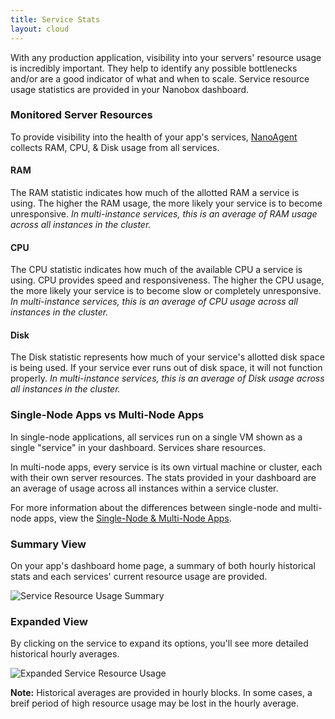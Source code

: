 ```yaml
---
title: Service Stats
layout: cloud
---
```


With any production application, visibility into your servers' resource usage is incredibly important. They help to identify any possible bottlenecks and/or are a good indicator of what and when to scale. Service resource usage statistics are provided in your Nanobox dashboard.

### Monitored Server Resources
To provide visibility into the health of your app's services, [NanoAgent](/cloud/getting-started/nanoagent) collects RAM, CPU, & Disk usage from all services.

#### RAM
The RAM statistic indicates how much of the allotted RAM a service is using. The higher the RAM usage, the more likely your service is to become unresponsive. *In multi-instance services, this is an average of RAM usage across all instances in the cluster.*

#### CPU
The CPU statistic indicates how much of the available CPU a service is using. CPU provides speed and responsiveness. The higher the CPU usage, the more likely your service is to become slow or completely unresponsive. *In multi-instance services, this is an average of CPU usage across all instances in the cluster.*

#### Disk
The Disk statistic represents how much of your service's allotted disk space is being used. If your service ever runs out of disk space, it will not function properly. *In multi-instance services, this is an average of Disk usage across all instances in the cluster.*

### Single-Node Apps vs Multi-Node Apps
In single-node applications, all services run on a single VM shown as a single "service" in your dashboard. Services share resources.

In multi-node apps, every service is its own virtual machine or cluster, each with their own server resources. The stats provided in your dashboard are an average of usage across all instances within a service cluster.

For more information about the differences between single-node and multi-node apps, view the [Single-Node & Multi-Node Apps](/cloud/scaling/single-vs-multi-node).

### Summary View
On your app's dashboard home page, a summary of both hourly historical stats and each services' current resource usage are provided.

![Service Resource Usage Summary](/images/service-stats-summary.png)


### Expanded View
By clicking on the service to expand its options, you'll see more detailed historical hourly averages.

![Expanded Service Resource Usage](/images/service-stats-expanded.png)

**Note:** Historical averages are provided in hourly blocks. In some cases, a breif period of high resource usage may be lost in the hourly average.